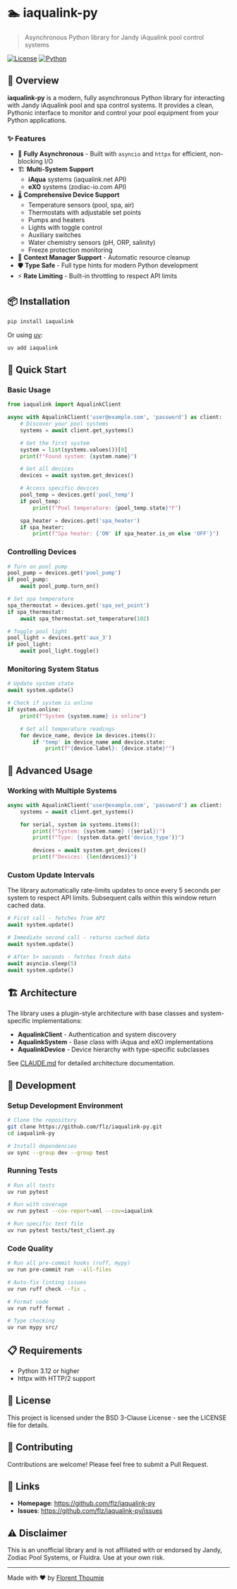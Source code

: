 # 🏊 iaqualink-py

> Asynchronous Python library for Jandy iAqualink pool control systems

[![License](https://img.shields.io/badge/License-BSD_3--Clause-blue.svg)](https://opensource.org/licenses/BSD-3-Clause)
[![Python](https://img.shields.io/badge/python-3.12%2B-blue.svg)](https://www.python.org/downloads/)

## 📖 Overview

**iaqualink-py** is a modern, fully asynchronous Python library for interacting with Jandy iAqualink pool and spa control systems. It provides a clean, Pythonic interface to monitor and control your pool equipment from your Python applications.

### ✨ Features

- 🔄 **Fully Asynchronous** - Built with `asyncio` and `httpx` for efficient, non-blocking I/O
- 🏗️ **Multi-System Support**
  - **iAqua** systems (iaqualink.net API)
  - **eXO** systems (zodiac-io.com API)
- 🌡️ **Comprehensive Device Support**
  - Temperature sensors (pool, spa, air)
  - Thermostats with adjustable set points
  - Pumps and heaters
  - Lights with toggle control
  - Auxiliary switches
  - Water chemistry sensors (pH, ORP, salinity)
  - Freeze protection monitoring
- 🔌 **Context Manager Support** - Automatic resource cleanup
- 🛡️ **Type Safe** - Full type hints for modern Python development
- ⚡ **Rate Limiting** - Built-in throttling to respect API limits

## 📦 Installation

```bash
pip install iaqualink
```

Or using [uv](https://github.com/astral-sh/uv):

```bash
uv add iaqualink
```

## 🚀 Quick Start

### Basic Usage

```python
from iaqualink import AqualinkClient

async with AqualinkClient('user@example.com', 'password') as client:
    # Discover your pool systems
    systems = await client.get_systems()

    # Get the first system
    system = list(systems.values())[0]
    print(f"Found system: {system.name}")

    # Get all devices
    devices = await system.get_devices()

    # Access specific devices
    pool_temp = devices.get('pool_temp')
    if pool_temp:
        print(f"Pool temperature: {pool_temp.state}°F")

    spa_heater = devices.get('spa_heater')
    if spa_heater:
        print(f"Spa heater: {'ON' if spa_heater.is_on else 'OFF'}")
```

### Controlling Devices

```python
# Turn on pool pump
pool_pump = devices.get('pool_pump')
if pool_pump:
    await pool_pump.turn_on()

# Set spa temperature
spa_thermostat = devices.get('spa_set_point')
if spa_thermostat:
    await spa_thermostat.set_temperature(102)

# Toggle pool light
pool_light = devices.get('aux_3')
if pool_light:
    await pool_light.toggle()
```

### Monitoring System Status

```python
# Update system state
await system.update()

# Check if system is online
if system.online:
    print(f"System {system.name} is online")

    # Get all temperature readings
    for device_name, device in devices.items():
        if 'temp' in device_name and device.state:
            print(f"{device.label}: {device.state}°")
```

## 🔧 Advanced Usage

### Working with Multiple Systems

```python
async with AqualinkClient('user@example.com', 'password') as client:
    systems = await client.get_systems()

    for serial, system in systems.items():
        print(f"System: {system.name} ({serial})")
        print(f"Type: {system.data.get('device_type')}")

        devices = await system.get_devices()
        print(f"Devices: {len(devices)}")
```

### Custom Update Intervals

The library automatically rate-limits updates to once every 5 seconds per system to respect API limits. Subsequent calls within this window return cached data.

```python
# First call - fetches from API
await system.update()

# Immediate second call - returns cached data
await system.update()

# After 5+ seconds - fetches fresh data
await asyncio.sleep(5)
await system.update()
```

## 🏗️ Architecture

The library uses a plugin-style architecture with base classes and system-specific implementations:

- **AqualinkClient** - Authentication and system discovery
- **AqualinkSystem** - Base class with iAqua and eXO implementations
- **AqualinkDevice** - Device hierarchy with type-specific subclasses

See [CLAUDE.md](CLAUDE.md) for detailed architecture documentation.

## 🧪 Development

### Setup Development Environment

```bash
# Clone the repository
git clone https://github.com/flz/iaqualink-py.git
cd iaqualink-py

# Install dependencies
uv sync --group dev --group test
```

### Running Tests

```bash
# Run all tests
uv run pytest

# Run with coverage
uv run pytest --cov-report=xml --cov=iaqualink

# Run specific test file
uv run pytest tests/test_client.py
```

### Code Quality

```bash
# Run all pre-commit hooks (ruff, mypy)
uv run pre-commit run --all-files

# Auto-fix linting issues
uv run ruff check --fix .

# Format code
uv run ruff format .

# Type checking
uv run mypy src/
```

## 📋 Requirements

- Python 3.12 or higher
- httpx with HTTP/2 support

## 📄 License

This project is licensed under the BSD 3-Clause License - see the LICENSE file for details.

## 🤝 Contributing

Contributions are welcome! Please feel free to submit a Pull Request.

## 🔗 Links

- **Homepage**: https://github.com/flz/iaqualink-py
- **Issues**: https://github.com/flz/iaqualink-py/issues

## ⚠️ Disclaimer

This is an unofficial library and is not affiliated with or endorsed by Jandy, Zodiac Pool Systems, or Fluidra. Use at your own risk.

---

Made with ❤️ by [Florent Thoumie](https://github.com/flz)
